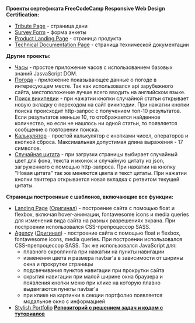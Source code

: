 **Проекты сертефиката FreeCodeCamp Responsive Web Design Certification:**
* [Tribute Page](https://bpedley.github.io/FCC/Tribute%20page/) - страница дани
* [Survey Form](https://bpedley.github.io//FCC/Survey%20page/) - форма анкеты
* [Product Landing Page](https://bpedley.github.io//FCC/Product%20page/) - страница продукта
* [Technical Documentation Page](https://bpedley.github.io/FCC/Documentation%20page/index.html) - страница технической документации

**Другие проекты:**
* [Часы](https://bpedley.github.io/Other%20projects/Clocks-JS/) - простое приложение часов с использованием базовых знаний JasvaScript DOM.
* [Погода](https://bpedley.github.io/Other%20projects/Weather%20app/) - приложение показывающее данные о погоде в интересующем месте. Так как использовался api зарубежного сайта, местоположение лучше всего вводить на английском языке.
* [Поиск википедии](https://bpedley.github.io/Other%20projects/Wikipedia/) - при нажатии кнопки случайной статьи открывает новую вкладку с переходом на сайт википедии. При нажатии кнопки поиска происходит http-запрос с получением топ-10 результатов. Если результатов меньше 10, то отображается найденное количество, но если не нашлось ни одной статьи, то появляется сообщение о повторении поиска.
* [Калькулятор](https://bpedley.github.io/Other%20projects/Calculator/) - простой калькулятор с кнопками чисел, операторов и кнопкой сброса. Максимальная допустимая длина выражения - 17 символов.
* [Случайная цитата](https://bpedley.github.io/Other%20projects/Random%20quote/) - при загрузки страницы выбирает случайный цвет для фона, текста и иконок и случайную цитату из json, загруженного с помощью http-запроса. При нажатии на кнопку "Новая цитата" так же меняются цвета и текст цитаты. При нажатии кнопки твиттера открывается новая вкладка с ретвитом текущей цитаты.

**Страницы построенные с шаблонов, включающие все функции:**
* [Landing Page](https://bpedley.github.io/Pages%20from%20templates/1/) ([Оригинал](https://blackrockdigital.github.io/startbootstrap-landing-page/)) - построение сайта с помощью float и flexbox, включая hover-анимации, fontawesome icons и media queries для изменения вида сайта на разных разрешениях экрана. При построении использовался CSS-препроцессор SASS.
* [Agency](https://bpedley.github.io/Pages%20from%20templates/2/) ([Оригинал](https://blackrockdigital.github.io/startbootstrap-agency/)) - построение сайта с помощью float и flexbox, fontawesome icons, media queries. При построении использовался CSS-препроцессор SASS. Так же использовался JavaScript для:
  * плавного скроллинга при нажатии на пункты навигации
  * изменения цвета и размера navbar'a в зависимости от ширины окна и прокрутки страницы
  * подсвечивания пунктов навигации при прокрутки сайта
  * скрытия навигации при малой ширине окна браузера и появления кнопки меню при клике на которую плавно выдвигаются пункты navbar'a
  * при клике на картинки в секции портфолио появляется модальное окно с информацией
* [Stylish Portfolio](https://bpedley.github.io/Pages%20from%20templates/3/)
**[Репозиторий с решением задач и кодом c туториалов](https://github.com/Bpedley/JS-exercises)**
